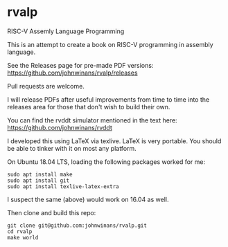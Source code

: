 # rvalp

RISC-V Assemly Language Programming

This is an attempt to create a book on RISC-V programming in assembly language.

See the Releases page for pre-made PDF versions: https://github.com/johnwinans/rvalp/releases

Pull requests are welcome.

I will release PDFs after useful improvements from time to time into the releases area for those 
that don't wish to build their own.

You can find the rvddt simulator mentioned in the text here: https://github.com/johnwinans/rvddt
    
I developed this using LaTeX via texlive.  LaTeX is very portable.  You should 
be able to tinker with it on most any platform.  

On Ubuntu 18.04 LTS, loading the following packages worked for me:

	sudo apt install make      
	sudo apt install git
	sudo apt install texlive-latex-extra

I suspect the same (above) would work on 16.04 as well.

Then clone and build this repo:

    git clone git@github.com:johnwinans/rvalp.git
    cd rvalp
    make world
